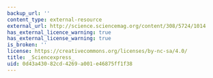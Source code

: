 ```yaml
---
backup_url: ''
content_type: external-resource
external_url: http://science.sciencemag.org/content/308/5724/1014
has_external_licence_warning: true
has_external_license_warning: true
is_broken: ''
license: https://creativecommons.org/licenses/by-nc-sa/4.0/
title: _Sciencexpress_
uid: 0d43a430-82cd-4269-a001-e46875ff1f38
---
```

